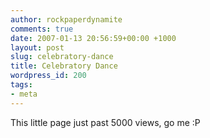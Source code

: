 ```yaml
---
author: rockpaperdynamite
comments: true
date: 2007-01-13 20:56:59+00:00 +1000
layout: post
slug: celebratory-dance
title: Celebratory Dance
wordpress_id: 200
tags:
- meta
---
```


This little page just past 5000 views, go me :P
